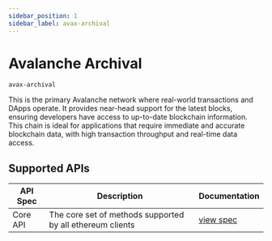 ```yaml
---
sidebar_position: 1
sidebar_label: avax-archival
---
```


# Avalanche Archival

`avax-archival`

This is the primary Avalanche network where real-world transactions and DApps operate. It provides near-head support for the latest blocks, ensuring developers have access to up-to-date blockchain information. This chain is ideal for applications that require immediate and accurate blockchain data, with high transaction throughput and real-time data access.

## Supported APIs

| API Spec | Description                                               | Documentation                  |
| -------- | --------------------------------------------------------- | ------------------------------ |
| Core API | The core set of methods supported by all ethereum clients | [view spec](../specs/core-api) |
